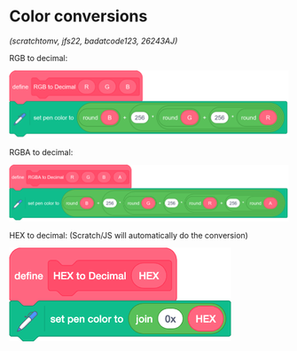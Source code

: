 # Color conversions
*(scratchtomv, jfs22, badatcode123, 26243AJ)*

RGB to decimal:   

<img src="../images/image15.png">

RGBA to decimal:   

<img src="../images/image37.png">

HEX to decimal: (Scratch/JS will automatically do the conversion)  

<img src="../images/image50.png" width="400">